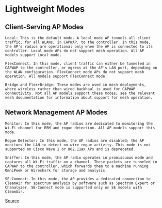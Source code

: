 # Lightweight Modes

## Client-Serving AP Modes

    Local: This is the default mode. A local mode AP tunnels all client traffic, for all WLANs, in CAPWAP, to the controller. In this mode, the AP’s radios are operational only when the AP is connected to its controller. Local mode APs do not support mesh operation. All AP models support Local mode.

    FlexConnect: In this mode, client traffic can either be tunneled in CAPWAP to the controller, or egress at the AP’s LAN port, depending on the WLAN configuration. FlexConnect mode APs do not support mesh operation. All models support FlexConnect mode.

    Bridge and Flex+Bridge: These modes are used in mesh deployments, where wireless rather than wired backhaul is used for CAPWAP connectivity. Not all AP models support these modes; see the relevant mesh documentation for information about support for mesh operation.

## Network Management AP Modes

    Monitor: In this mode, the AP radios are dedicated to monitoring the Wi-Fi channel for RRM and rogue detection. All AP models support this mode.

    Rogue Detector: In this mode, the AP radios are disabled; the AP monitors the LAN to detect on-wire rogue activity. This mode is not supported on Cisco Wave 2 or 802.11ax APs and is deprecated.

    Sniffer: In this mode, the AP radio operates in promiscuous mode and captures all Wi-Fi traffic on a channel. These packets are tunneled in CAPWAP to the controller, which forwards them to a machine running OmniPeek or Wireshark for storage and analysis.

    SE-Connect: In this mode, the AP provides a dedicated connection to CleanAir for spectrum analysis by software such as Spectrum Expert or Chanalyzer. SE-Connect mode is supported only on SE models with CleanAir.
    
[Source](https://www.cisco.com/c/en/us/td/docs/wireless/controller/8-10/config-guide/b_cg810/managing_aps.html)